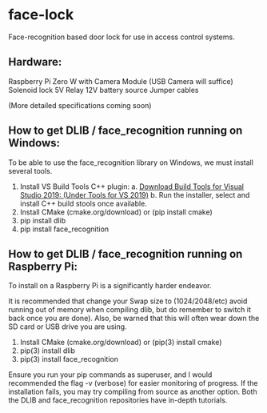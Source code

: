 # face-lock
Face-recognition based door lock for use in access control systems.

## Hardware:

Raspberry Pi Zero W with Camera Module (USB Camera will suffice)
Solenoid lock
5V Relay
12V battery source
Jumper cables 

(More detailed specifications coming soon)



## How to get DLIB / face_recognition running on Windows:

To be able to use the face_recognition library on Windows, we must install several tools.

1. Install VS Build Tools C++ plugin:
	a. [Download Build Tools for Visual Studio 2019: (Under Tools for VS 2019)](https://visualstudio.microsoft.com/downloads/)
	b.  Run the installer, select and install C++ build stools once available.
2. Install CMake (cmake.org/download) or (pip install cmake)
3. pip install dlib
4. pip install face_recognition

## How to get DLIB / face_recognition running on Raspberry Pi:

To install on a Raspberry Pi is a significantly harder endeavor. 

It is recommended that change your Swap size to (1024/2048/etc) avoid running out of memory when compiling dlib, but do remember to switch it back once you are done). Also, be warned that this will often wear down the SD card or USB drive you are using.

1. Install CMake (cmake.org/download) or (pip(3) install cmake)
2. pip(3) install dlib
3. pip(3) install face_recognition

Ensure you run your pip commands as superuser, and I would recommended the flag -v (verbose) for easier monitoring of progress. If the installation fails, you may try compiling from source as another option. Both the DLIB and face_recognition repositories have in-depth tutorials.
